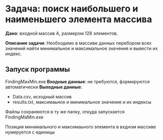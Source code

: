# Задача: поиск наибольшего и наименьшего элемента массива

**Дано**: входной массив А, размером 128 элементов.

**Описание задачи**: Необходимо в массиве данных перебором всех значений найти минимальное и максимальное значения и вывести их индекс.

## Запуск программы

FindingMaxMin.exe
**Входные данные**: не требуются, формируются автоматически
**Выходные данные**: 
 - Data.csv, исходный массив
 - results.txt, максимаьное и минимальное значение и их индексы

Файлы сохраняются в ту же папку, откуда запускается FindingMaMin.exe

Позиция минимального и максимаьного элемента в вхдном массиве нумеруется с единицы
